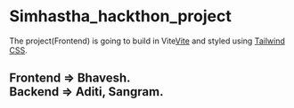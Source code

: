 # Simhastha_hackthon_project

The project(Frontend) is going to build in Vite[Vite](https://vitejs.dev/) and styled using [Tailwind CSS](https://tailwindcss.com/).

Frontend => Bhavesh.  
Backend => Aditi, Sangram.  
---


